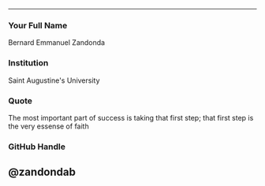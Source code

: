 ---
### Your Full Name

Bernard Emmanuel Zandonda

### Institution

Saint Augustine's University

### Quote

The most important part of success is taking that first step; that first step is the very essense of faith

### GitHub Handle

@zandondab
----
